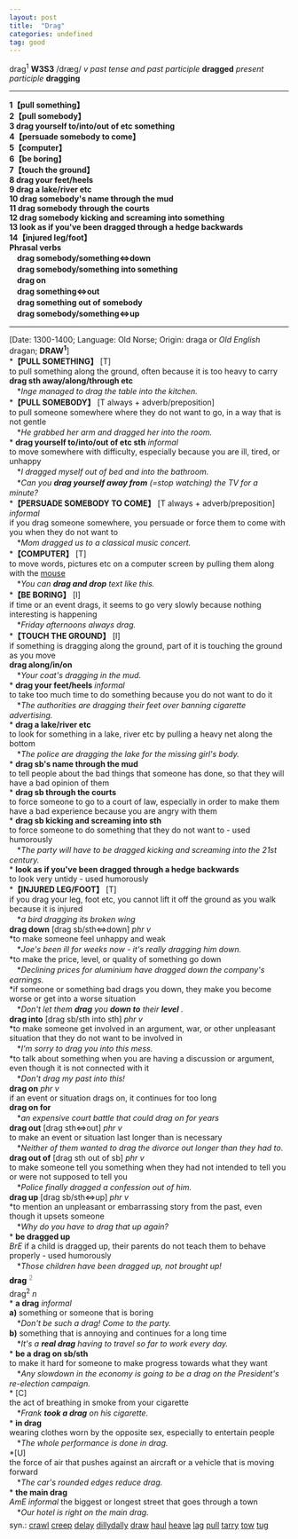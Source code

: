 ```yaml
---
layout: post
title:  "Drag"
categories: undefined
tag: good
---
```

<DIV style="MARGIN: 0px 0px 5px">drag<SUP>1</SUP> <B>W3S3</B> /dræg/ <I>v past tense and past participle</I> <B>dragged</B> <I>present participle</I> <B>dragging</B>
<HR>
<B>1【pull something】</B><BR><B>2【pull somebody】</B><BR><B>3 drag yourself to/into/out of etc something</B><BR><B>4【persuade somebody to come】</B><BR><B>5【computer】</B><BR><B>6【be boring】</B><BR><B>7【touch the ground】</B><BR><B>8 drag your feet/heels</B><BR><B>9 drag a lake/river etc</B><BR><B>10 drag somebody's name through the mud</B><BR><B>11 drag somebody through the courts</B><BR><B>12 drag somebody kicking and screaming into something</B><BR><B>13 look as if you've been dragged through a hedge backwards</B><BR><B>14【injured leg/foot】</B><BR><B>Phrasal verbs</B><BR>　<B>drag somebody/something⇔down</B><BR>　<B>drag somebody/something into something</B><BR>　<B>drag on</B><BR>　<B>drag something⇔out</B><BR>　<B>drag something out of somebody</B><BR>　<B>drag somebody/something⇔up</B>
<HR>
[Date: 1300-1400; Language: Old Norse; Origin: draga or <I>Old English</I> dragan; <B>DRAW<SUP>1</SUP></B>]<BR>*<B>【PULL SOMETHING】</B> [T]<BR>to pull something along the ground, often because it is too heavy to carry<BR><B>drag sth away/along/through etc</B><BR>　*<I>Inge managed to drag the table into the kitchen.</I><BR>*<B>【PULL SOMEBODY】</B> [T always + adverb/preposition]<BR>to pull someone somewhere where they do not want to go, in a way that is not gentle<BR>　*<I>He grabbed her arm and dragged her into the room.</I><BR>* <B>drag yourself to/into/out of etc sth</B> <I>informal</I> <BR>to move somewhere with difficulty, especially because you are ill, tired, or unhappy<BR>　*<I>I dragged myself out of bed and into the bathroom.</I><BR>　*<I>Can you <B>drag yourself away from</B> (=stop watching) the TV for a minute?</I><BR>*<B>【PERSUADE SOMEBODY TO COME】</B> [T always + adverb/preposition] <I>informal</I><BR>if you drag someone somewhere, you persuade or force them to come with you when they do not want to<BR>　*<I>Mom dragged us to a classical music concert.</I><BR>*<B>【COMPUTER】</B> [T]<BR>to move words, pictures etc on a computer screen by pulling them along with the <A href="{{ site.baseurl }}/mouse"><U>mouse</U></A><BR>　*<I>You can <B>drag and drop</B> text like this.</I><BR>*<B>【BE BORING】</B> [I]<BR>if time or an event drags, it seems to go very slowly because nothing interesting is happening<BR>　*<I>Friday afternoons always drag.</I><BR>*<B>【TOUCH THE GROUND】</B> [I]<BR>if something is dragging along the ground, part of it is touching the ground as you move<BR><B>drag along/in/on</B><BR>　*<I>Your coat's dragging in the mud.</I><BR>* <B>drag your feet/heels</B> <I>informal</I> <BR>to take too much time to do something because you do not want to do it<BR>　*<I>The authorities are dragging their feet over banning cigarette advertising.</I><BR>* <B>drag a lake/river etc</B><BR>to look for something in a lake, river etc by pulling a heavy net along the bottom<BR>　*<I>The police are dragging the lake for the missing girl's body.</I><BR>* <B>drag sb's name through the mud</B><BR>to tell people about the bad things that someone has done, so that they will have a bad opinion of them<BR>* <B>drag sb through the courts</B><BR>to force someone to go to a court of law, especially in order to make them have a bad experience because you are angry with them<BR>* <B>drag sb kicking and screaming into sth</B><BR>to force someone to do something that they do not want to - used humorously<BR>　*<I>The party will have to be dragged kicking and screaming into the 21st century.</I><BR>* <B>look as if you've been dragged through a hedge backwards</B><BR>to look very untidy - used humorously<BR>*<B>【INJURED LEG/FOOT】</B> [T]<BR>if you drag your leg, foot etc, you cannot lift it off the ground as you walk because it is injured<BR>　*<I>a bird dragging its broken wing</I><BR><B>drag down</B> [drag sb/sth⇔down] <I>phr v</I><BR>*to make someone feel unhappy and weak<BR>　*<I>Joe's been ill for weeks now - it's really dragging him down.</I><BR>*to make the price, level, or quality of something go down<BR>　*<I>Declining prices for aluminium have dragged down the company's earnings.</I><BR>*if someone or something bad drags you down, they make you become worse or get into a worse situation<BR>　*<I>Don't let them <B>drag</B> you <B>down to</B> their <B>level</B> .</I><BR><B>drag into</B> [drag sb/sth into sth] <I>phr v</I><BR>*to make someone get involved in an argument, war, or other unpleasant situation that they do not want to be involved in<BR>　*<I>I'm sorry to drag you into this mess.</I><BR>*to talk about something when you are having a discussion or argument, even though it is not connected with it<BR>　*<I>Don't drag my past into this!</I><BR><B>drag on</B> <I>phr v</I><BR>if an event or situation drags on, it continues for too long<BR><B>drag on for</B><BR>　*<I>an expensive court battle that could drag on for years</I><BR><B>drag out</B> [drag sth⇔out] <I>phr v</I><BR>to make an event or situation last longer than is necessary<BR>　*<I>Neither of them wanted to drag the divorce out longer than they had to.</I><BR><B>drag out of</B> [drag sth out of sb] <I>phr v</I><BR>to make someone tell you something when they had not intended to tell you or were not supposed to tell you<BR>　*<I>Police finally dragged a confession out of him.</I><BR><B>drag up</B> [drag sb/sth⇔up] <I>phr v</I><BR>*to mention an unpleasant or embarrassing story from the past, even though it upsets someone<BR>　*<I>Why do you have to drag that up again?</I><BR>* <B>be dragged up</B><BR><I>BrE</I> if a child is dragged up, their parents do not teach them to behave properly - used humorously<BR>　*<I>Those children have been dragged up, not brought up!</I></DIV>
<DIV style="COLOR: #808080; MARGIN: 0px 0px 5px; LINE-HEIGHT: normal"><SPAN style="FONT-SIZE: 10.5pt; COLOR: #000000; LINE-HEIGHT: normal"><B>drag</B></SPAN> <SUP style="FONT-SIZE: 83%; LINE-HEIGHT: normal">2</SUP> </DIV>
<DIV style="MARGIN: 0px 0px 5px">drag<SUP>2</SUP> <I>n</I> <BR>* <B>a drag</B> <I>informal</I> <BR><B>a)</B> something or someone that is boring<BR>　*<I>Don't be such a drag! Come to the party.</I><BR><B>b)</B> something that is annoying and continues for a long time<BR>　*<I>It's a <B>real drag</B> having to travel so far to work every day.</I><BR>* <B>be a drag on sb/sth</B><BR>to make it hard for someone to make progress towards what they want<BR>　*<I>Any slowdown in the economy is going to be a drag on the President's re-election campaign.</I><BR>* [C] <BR>the act of breathing in smoke from your cigarette<BR>　*<I>Frank <B>took a drag</B> on his cigarette.</I><BR>* <B>in drag</B><BR>wearing clothes worn by the opposite sex, especially to entertain people<BR>　*<I>The whole performance is done in drag.</I><BR>*[U] <BR>the force of air that pushes against an aircraft or a vehicle that is moving forward<BR>　*<I>The car's rounded edges reduce drag.</I><BR>* <B>the main drag</B><BR><I>AmE informal</I> the biggest or longest street that goes through a town<BR>　*<I>Our hotel is right on the main drag.</I></DIV>
<DIV style="MARGIN: 0px 0px 5px">
<DIV style="MARGIN: 4px 0px">syn.: <A href="{{ site.baseurl }}/crawl"><U>crawl</U></A> <A href="{{ site.baseurl }}/creep"><U>creep</U></A> <A href="{{ site.baseurl }}/delay"><U>delay</U></A> <A href="{{ site.baseurl }}/dillydally"><U>dillydally</U></A> <A href="{{ site.baseurl }}/draw"><U>draw</U></A> <A href="{{ site.baseurl }}/haul"><U>haul</U></A> <A href="{{ site.baseurl }}/heave"><U>heave</U></A> <A href="{{ site.baseurl }}/lag"><U>lag</U></A> <A ref="{{ site.baseurl }}/pull"><U>pull</U></A> <A href="{{ site.baseurl }}/tarry"><U>tarry</U></A> <A href="{{ site.baseurl }}/tow"><U>tow</U></A> <A href="{{ site.baseurl }}/tug"><U>tug</U></A></DIV></DIV>
